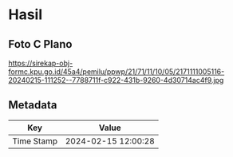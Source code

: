 # Hasil

## Foto C Plano

https://sirekap-obj-formc.kpu.go.id/45a4/pemilu/ppwp/21/71/11/10/05/2171111005116-20240215-111252--7788711f-c922-431b-9260-4d30714ac4f9.jpg


## Metadata

| Key        | Value               |
| ---------- | ------------------- |
| Time Stamp | 2024-02-15 12:00:28 |




